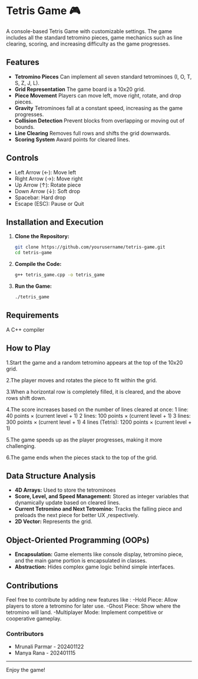 # Tetris Game 🎮

A console-based Tetris Game with customizable settings. The game includes all the standard tetromino pieces, game mechanics such as line clearing, scoring, and increasing difficulty as the game progresses.

## Features

- **Tetromino Pieces**  Can implement all seven standard tetrominoes (I, O, T, S, Z, J, L).
- **Grid Representation** The game board is a 10x20 grid.
- **Piece Movement** Players can move left, move right, rotate, and drop pieces.
- **Gravity** Tetrominoes fall at a constant speed, increasing as the game progresses.
- **Collision Detection** Prevent blocks from overlapping or moving out of bounds.
- **Line Clearing** Removes full rows and shifts the grid downwards.
- **Scoring System** Award points for cleared lines.

## Controls
- Left Arrow (←): Move left
- Right Arrow (→): Move right
- Up Arrow (↑): Rotate piece
- Down Arrow (↓): Soft drop
- Spacebar: Hard drop
- Escape (ESC): Pause or Quit


## Installation and Execution 

1. **Clone the Repository:**
   ```sh
   git clone https://github.com/yourusername/tetris-game.git
   cd tetris-game
   ```

2. **Compile the Code:**
   ```sh
   g++ tetris_game.cpp -o tetris_game
   ```
3. **Run the Game:**
   ```sh
   ./tetris_game
   ```

## Requirements

 A C++ compiler 


## How to Play

1.Start the game and a random tetromino appears at the top of the 10x20 grid.

2.The player moves and rotates the piece to fit within the grid.

3.When a horizontal row is completely filled, it is cleared, and the above rows shift down.

4.The score increases based on the number of lines cleared at once:
    1 line: 40 points × (current level + 1)
    2 lines: 100 points × (current level + 1)
    3 lines: 300 points × (current level + 1)
    4 lines (Tetris): 1200 points × (current level + 1)
    
5.The game speeds up as the player progresses, making it more challenging.

6.The game ends when the pieces stack to the top of the grid.


## Data Structure Analysis

- **4D Arrays:** Used to store the tetrominoes
- **Score, Level, and Speed Management:** Stored as integer variables that dynamically update based on cleared lines.
- **Current Tetromino and Next Tetromino:** Tracks the falling piece and preloads the next piece for better UX ,respectively.
- **2D Vector:** Represents the grid.

## Object-Oriented Programming (OOPs)

-  **Encapsulation:** Game elements like console display, tetromino piece, and the main game portion is encapsulated in classes.
-  **Abstraction:** Hides complex game logic behind simple interfaces.

## Contributions

Feel free to contribute by adding new features like :
    -Hold Piece: Allow players to store a tetromino for later use.
    -Ghost Piece: Show where the tetromino will land.
    -Multiplayer Mode: Implement competitive or cooperative gameplay.

### Contributors
- Mrunali Parmar - 202401122
- Manya Rana - 202401115

---

Enjoy the game!

